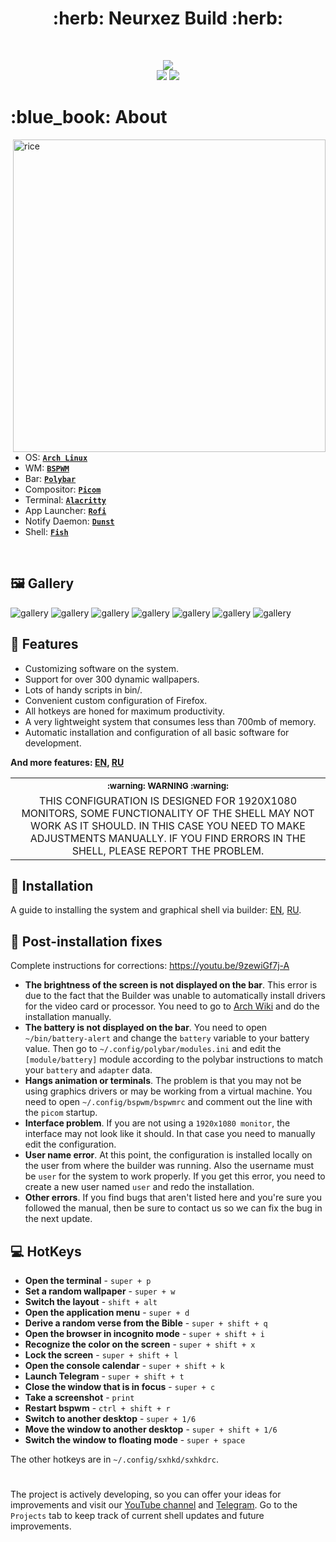 <h1 align="center"> :herb: Neurxez Build :herb: </h1>

<!-- BADGES -->
</br>

<p align="center">
  <img src="https://img.shields.io/github/issues/zproger/bspwm-dotfiles?style=for-the-badge">
  </br>
  <img src="https://img.shields.io/github/languages/count/zproger/bspwm-dotfiles?style=for-the-badge">
  <img src="https://img.shields.io/github/repo-size/Zproger/bspwm-dotfiles?style=for-the-badge">
  </br>
</p>

<!-- INFORMATION -->
<h1 align="left"> :blue_book: About</h1> 

<img src="demonstration/1.png" alt="rice" align="right" width="500px">

</br>

 - OS: [**`Arch Linux`**](https://archlinux.org/)
 - WM: [**`BSPWM`**](https://github.com/baskerville/bspwm)
 - Bar: [**`Polybar`**](https://github.com/polybar/polybar)
 - Compositor: [**`Picom`**](https://github.com/yshui/picom)
 - Terminal: [**`Alacritty`**](https://github.com/alacritty/alacritty)
 - App Launcher: [**`Rofi`**](https://github.com/davatorium/rofi)
 - Notify Daemon: [**`Dunst`**](https://github.com/dunst-project/dunst)
 - Shell: [**`Fish`**](https://github.com/fish-shell/fish-shell)

</br>


<!-- IMAGES -->
## 🖼️ Gallery
![gallery](demonstration/1.png)
![gallery](demonstration/2.png)
![gallery](demonstration/3.png)
![gallery](demonstration/4.png)
![gallery](demonstration/5.png)
![gallery](demonstration/6.png)
![gallery](demonstration/7.png)


<!-- FEATURES -->
## 🚀 Features
* Customizing software on the system.
* Support for over 300 dynamic wallpapers.
* Lots of handy scripts in bin/.
* Convenient custom configuration of Firefox.
* All hotkeys are honed for maximum productivity.
* A very lightweight system that consumes less than 700mb of memory.
* Automatic installation and configuration of all basic software for development.

**And more features: [EN](Docs/03_all_features_and_tricks_english.md), [RU](Docs/02_all_features_and_tricks_russian.md)**

<table align="center">
   <tr>
      <th align="center">
         <sup>:warning: WARNING :warning:</sup>
      </th>
   </tr>
   <tr>
      <td align="center">
        THIS CONFIGURATION IS DESIGNED FOR 1920X1080 MONITORS,
        SOME FUNCTIONALITY OF THE SHELL MAY NOT WORK AS IT SHOULD.
        IN THIS CASE YOU NEED TO MAKE ADJUSTMENTS MANUALLY.
        IF YOU FIND ERRORS IN THE SHELL, PLEASE REPORT THE PROBLEM.
   </tr>
   </table>


<!-- INSTALLATION -->
## :blue_book: Installation
A guide to installing the system and graphical shell via builder: [EN](Docs/01_installing_arch_linux_with_bspwm_english.md), [RU](Docs/00_installing_arch_linux_with_bspwm_russian.md). 


<!-- ERRORS -->
## :moyai: Post-installation fixes
Complete instructions for corrections: https://youtu.be/9zewiGf7j-A
* **The brightness of the screen is not displayed on the bar**. This error is due to the fact that the Builder was unable to automatically install drivers for the video card or processor. You need to go to [Arch Wiki](https://wiki.archlinux.org/) and do the installation manually.
* **The battery is not displayed on the bar**. You need to open `~/bin/battery-alert` and change the `battery` variable to your battery value. Then go to `~/.config/polybar/modules.ini` and edit the `[module/battery]` module according to the polybar instructions to match your `battery` and `adapter` data.
* **Hangs animation or terminals**. The problem is that you may not be using graphics drivers or may be working from a virtual machine. You need to open `~/.config/bspwm/bspwmrc` and comment out the line with the `picom` startup.
* **Interface problem**. If you are not using a `1920x1080 monitor`, the interface may not look like it should. In that case you need to manually edit the configuration.
* **User name error**. At this point, the configuration is installed locally on the user from where the builder was running. Also the username must be `user` for the system to work properly. If you get this error, you need to create a new user named `user` and redo the installation.
* **Other errors**. If you find bugs that aren't listed here and you're sure you followed the manual, then be sure to contact us so we can fix the bug in the next update.


<!-- HOTKEYS -->
## 💻 HotKeys
* **Open the terminal** - `super + p`
* **Set a random wallpaper** - `super + w`
* **Switch the layout** - `shift + alt`
* **Open the application menu** - `super + d`
* **Derive a random verse from the Bible** - `super + shift + q`
* **Open the browser in incognito mode** - `super + shift + i`
* **Recognize the color on the screen** - `super + shift + x`
* **Lock the screen** - `super + shift + l`
* **Open the console calendar** - `super + shift + k`
* **Launch Telegram** - `super + shift + t`
* **Close the window that is in focus** - `super + c`
* **Take a screenshot** - `print`
* **Restart bspwm** - `ctrl + shift + r`
* **Switch to another desktop** - `super + 1/6`
* **Move the window to another desktop** - `super + shift + 1/6`
* **Switch the window to floating mode** - `super + space`

The other hotkeys are in `~/.config/sxhkd/sxhkdrc`.

#

The project is actively developing, so you can offer your ideas for improvements and visit our [YouTube channel](https://youtube.com/@zproger) and [Telegram](https://t.me/codeblog8). Go to the `Projects` tab to keep track of current shell updates and future improvements.
